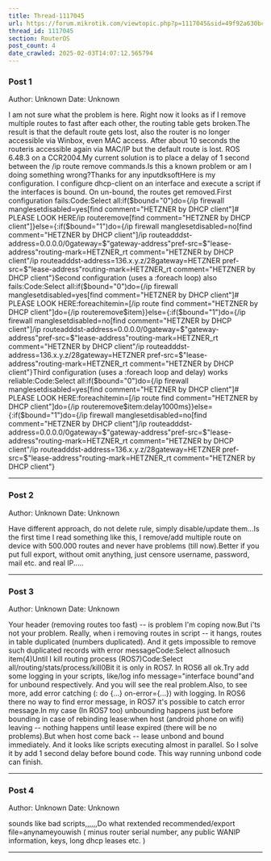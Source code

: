 ```yaml
---
title: Thread-1117045
url: https://forum.mikrotik.com/viewtopic.php?p=1117045&sid=49f92a630bc7970d8ca50523be880e8f#p1117045
thread_id: 1117045
section: RouterOS
post_count: 4
date_crawled: 2025-02-03T14:07:12.565794
---
```


### Post 1
Author: Unknown
Date: Unknown

I am not sure what the problem is here. Right now it looks as if I remove multiple routes to fast after each other, the routing table gets broken.The result is that the default route gets lost, also the router is no longer accessible via Winbox, even MAC access. After about 10 seconds the routeris accessible again via MAC/IP but the default route is lost. ROS 6.48.3 on a CCR2004.My current solution is to place a delay of 1 second between the /ip route remove commands.Is this a known problem or am I doing something wrong?Thanks for any inputdksoftHere is my configuration. I configure dhcp-client on an interface and execute a script if the interfaces is bound. On un-bound, the routes get removed.First configuration fails:Code:Select all:if($bound="0")do={/ip firewall manglesetdisabled=yes[find comment="HETZNER by DHCP client"]# PLEASE LOOK HERE/ip routeremove[find comment="HETZNER by DHCP client"]}else={:if($bound="1")do={/ip firewall manglesetdisabled=no[find comment="HETZNER by DHCP client"]/ip routeadddst-address=0.0.0.0/0gateway=$"gateway-address"pref-src=$"lease-address"routing-mark=HETZNER_rt comment="HETZNER by DHCP client"/ip routeadddst-address=136.x.y.z/28gateway=HETZNER pref-src=$"lease-address"routing-mark=HETZNER_rt comment="HETZNER by DHCP client"}Second configuration (uses a :foreach loop) also fails:Code:Select all:if($bound="0")do={/ip firewall manglesetdisabled=yes[find comment="HETZNER by DHCP client"]# PLEASE LOOK HERE:foreachitemin=[/ip route find comment="HETZNER by DHCP client"]do={/ip routeremove$item}}else={:if($bound="1")do={/ip firewall manglesetdisabled=no[find comment="HETZNER by DHCP client"]/ip routeadddst-address=0.0.0.0/0gateway=$"gateway-address"pref-src=$"lease-address"routing-mark=HETZNER_rt comment="HETZNER by DHCP client"/ip routeadddst-address=136.x.y.z/28gateway=HETZNER pref-src=$"lease-address"routing-mark=HETZNER_rt comment="HETZNER by DHCP client"}Third configuration (uses a :foreach loop and delay) works reliable:Code:Select all:if($bound="0")do={/ip firewall manglesetdisabled=yes[find comment="HETZNER by DHCP client"]# PLEASE LOOK HERE:foreachitemin=[/ip route find comment="HETZNER by DHCP client"]do={/ip routeremove$item:delay1000ms}}else={:if($bound="1")do={/ip firewall manglesetdisabled=no[find comment="HETZNER by DHCP client"]/ip routeadddst-address=0.0.0.0/0gateway=$"gateway-address"pref-src=$"lease-address"routing-mark=HETZNER_rt comment="HETZNER by DHCP client"/ip routeadddst-address=136.x.y.z/28gateway=HETZNER pref-src=$"lease-address"routing-mark=HETZNER_rt comment="HETZNER by DHCP client"}

---
### Post 2
Author: Unknown
Date: Unknown

Have different approach, do not delete rule, simply disable/update them...Is the first time I read something like this, I remove/add multiple route on device with 500.000 routes and never have problems (till now).Better if you put full export, without omit anything, just censore username, password, mail etc. and real IP.....

---
### Post 3
Author: Unknown
Date: Unknown

Your header (removing routes too fast)  -- is problem I'm coping now.But i'ts not your problem. Really, when i removing routes in script -- it hangs, routes in table duplicated (numbers duplicated). And it gets impossible to remove such duplicated records with error messageCode:Select allnosuch item(4)Until I kill routing process (ROS7)Code:Select all/routing/stats/process/kill0Bit it is only in ROS7. In ROS6 all ok.Try add some logging in your scripts, like/log info message="interface bound"and for unbound respectively. And you will see the real problem.Also, to see more, add error catching (: do {...} on-error={...}) with logging. In ROS6 there no way to find error message, in ROS7 it's possible to catch error message.In my case (In ROS7 too)  unbounding happens just before bounding in case of rebinding lease:when host (android phone on wifi) leaving -- nothing happens until lease expired (there will be no problems).But when host come back -- lease unbond and bound immediately. And it looks like scripts executing almost in parallel. So I solve it by add 1 second delay before bound code. This way running unbond code can finish.

---
### Post 4
Author: Unknown
Date: Unknown

sounds like bad scripts,,,,,,Do what rextended recommended/export file=anynameyouwish ( minus router serial number, any public WANIP information, keys, long dhcp leases etc. )

---
